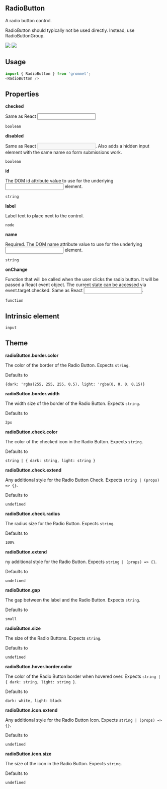 ## RadioButton
A radio button control.

RadioButton should typically not be used directly.
      Instead, use RadioButtonGroup.

[![](https://cdn-images-1.medium.com/fit/c/120/120/1*TD1P0HtIH9zF0UEH28zYtw.png)](https://storybook.grommet.io/?selectedKind=RadioButton&full=0&addons=0&stories=1&panelRight=0) [![](https://codesandbox.io/static/img/play-codesandbox.svg)](https://codesandbox.io/s/github/grommet/grommet-sandbox?initialpath=radiobutton&module=%2Fsrc%2FRadioButton.js)
## Usage

```javascript
import { RadioButton } from 'grommet';
<RadioButton />
```

## Properties

**checked**

Same as React <input checked={} />

```
boolean
```

**disabled**

Same as React <input disabled={} />. Also adds a hidden input element
with the same name so form submissions work.

```
boolean
```

**id**

The DOM id attribute value to use for the underlying <input/> element.

```
string
```

**label**

Label text to place next to the control.

```
node
```

**name**

Required. The DOM name attribute value to use for the underlying <input/> element.

```
string
```

**onChange**

Function that will be called when the user clicks the radio button. It
      will be passed a React event object. The current state can be accessed
      via event.target.checked. Same as React <input onChange={} />.

```
function
```
  
## Intrinsic element

```
input
```
## Theme
  
**radioButton.border.color**

The color of the border of the Radio Button. Expects `string`.

Defaults to

```
{dark: 'rgba(255, 255, 255, 0.5), light: 'rgba(0, 0, 0, 0.15)}
```

**radioButton.border.width**

The width size of the border of the Radio Button. Expects `string`.

Defaults to

```
2px
```

**radioButton.check.color**

The color of the checked icon in the Radio Button. Expects `string`.

Defaults to

```
string | { dark: string, light: string }
```

**radioButton.check.extend**

Any additional style for the Radio Button Check. Expects `string | (props) => {}`.

Defaults to

```
undefined
```

**radioButton.check.radius**

The radius size for the Radio Button. Expects `string`.

Defaults to

```
100%
```

**radioButton.extend**

ny additional style for the Radio Button. Expects `string | (props) => {}`.

Defaults to

```
undefined
```

**radioButton.gap**

The gap between the label and the Radio Button. Expects `string`.

Defaults to

```
small
```

**radioButton.size**

The size of the Radio Buttons. Expects `string`.

Defaults to

```
undefined
```

**radioButton.hover.border.color**

The color of the Radio Button border when hovered over. Expects `string | { dark: string, light: string }`.

Defaults to

```
dark: white, light: black
```

**radioButton.icon.extend**

Any additional style for the Radio Button Icon. Expects `string | (props) => {}`.

Defaults to

```
undefined
```

**radioButton.icon.size**

The size of the icon in the Radio Button. Expects `string`.

Defaults to

```
undefined
```
